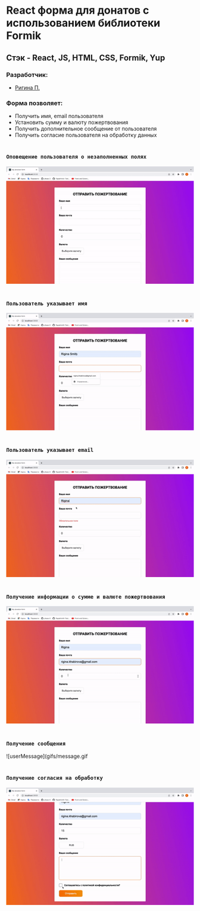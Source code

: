 # React форма для донатов с использованием библиотеки Formik
## Стэк - React, JS, HTML, CSS, Formik, Yup
### Разработчик:
- [Ригина П.]


### Форма позволяет:
- Получить имя, email пользователя 
- Установить сумму и валюту пожертвования
- Получить дополнительное сообщение от пользователя
- Получить согласие пользователя на обработку данных
#
### `Оповещение пользователя о незаполненных полях`

![touched](gifs/touched.gif)
#
### `Пользователь указывает имя`

![chaInformation](gifs/name.gif)
#
### `Пользователь указывает email`

![chaInformation](gifs/email.gif)
#
### `Получение информации о сумме и валюте пожертвования`
 
![amount](gifs/amount.gif)
#
### `Получение сообщения `
 
![userMessage](gifs/message.gif
#
### `Получение согласия на обработку `
 
![accept](gifs/accept.gif)



[Ригина П.]: https://github.com/riginapapakhina

